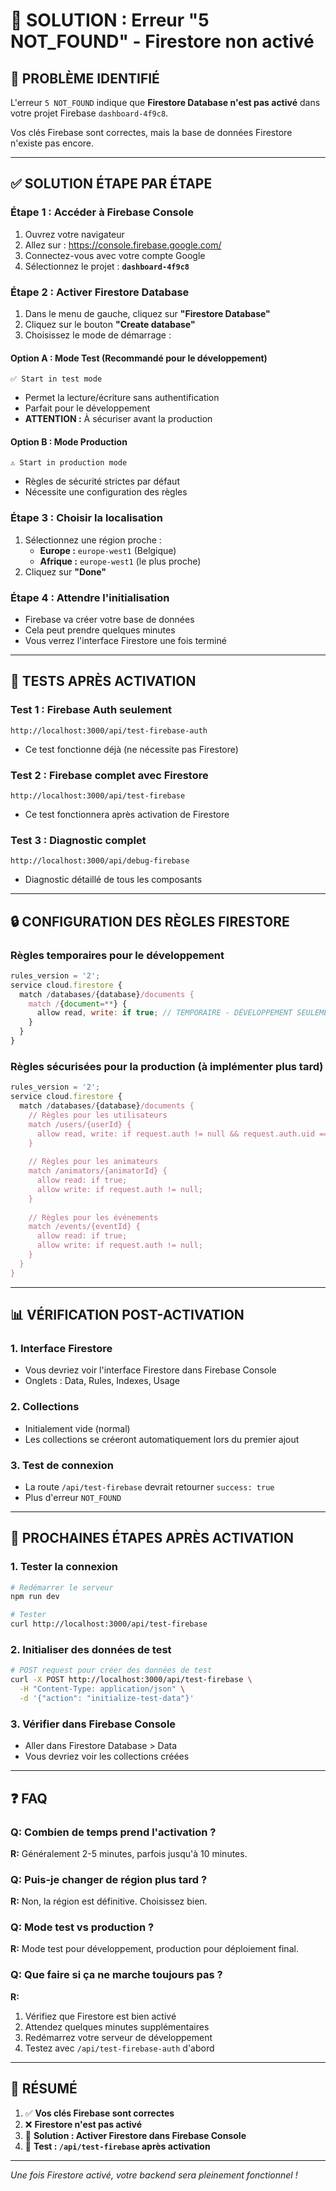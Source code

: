 # 🔧 SOLUTION : Erreur "5 NOT_FOUND" - Firestore non activé

## 🎯 **PROBLÈME IDENTIFIÉ**

L'erreur `5 NOT_FOUND` indique que **Firestore Database n'est pas activé** dans votre projet Firebase `dashboard-4f9c8`.

Vos clés Firebase sont correctes, mais la base de données Firestore n'existe pas encore.

---

## ✅ **SOLUTION ÉTAPE PAR ÉTAPE**

### Étape 1 : Accéder à Firebase Console
1. Ouvrez votre navigateur
2. Allez sur : https://console.firebase.google.com/
3. Connectez-vous avec votre compte Google
4. Sélectionnez le projet : **`dashboard-4f9c8`**

### Étape 2 : Activer Firestore Database
1. Dans le menu de gauche, cliquez sur **"Firestore Database"**
2. Cliquez sur le bouton **"Create database"**
3. Choisissez le mode de démarrage :

#### Option A : Mode Test (Recommandé pour le développement)
```
✅ Start in test mode
```
- Permet la lecture/écriture sans authentification
- Parfait pour le développement
- **ATTENTION :** À sécuriser avant la production

#### Option B : Mode Production
```
⚠️ Start in production mode
```
- Règles de sécurité strictes par défaut
- Nécessite une configuration des règles

### Étape 3 : Choisir la localisation
1. Sélectionnez une région proche :
   - **Europe :** `europe-west1` (Belgique)
   - **Afrique :** `europe-west1` (le plus proche)
2. Cliquez sur **"Done"**

### Étape 4 : Attendre l'initialisation
- Firebase va créer votre base de données
- Cela peut prendre quelques minutes
- Vous verrez l'interface Firestore une fois terminé

---

## 🧪 **TESTS APRÈS ACTIVATION**

### Test 1 : Firebase Auth seulement
```
http://localhost:3000/api/test-firebase-auth
```
- Ce test fonctionne déjà (ne nécessite pas Firestore)

### Test 2 : Firebase complet avec Firestore
```
http://localhost:3000/api/test-firebase
```
- Ce test fonctionnera après activation de Firestore

### Test 3 : Diagnostic complet
```
http://localhost:3000/api/debug-firebase
```
- Diagnostic détaillé de tous les composants

---

## 🔒 **CONFIGURATION DES RÈGLES FIRESTORE**

### Règles temporaires pour le développement
```javascript
rules_version = '2';
service cloud.firestore {
  match /databases/{database}/documents {
    match /{document=**} {
      allow read, write: if true; // TEMPORAIRE - DÉVELOPPEMENT SEULEMENT
    }
  }
}
```

### Règles sécurisées pour la production (à implémenter plus tard)
```javascript
rules_version = '2';
service cloud.firestore {
  match /databases/{database}/documents {
    // Règles pour les utilisateurs
    match /users/{userId} {
      allow read, write: if request.auth != null && request.auth.uid == userId;
    }
    
    // Règles pour les animateurs
    match /animators/{animatorId} {
      allow read: if true;
      allow write: if request.auth != null;
    }
    
    // Règles pour les événements
    match /events/{eventId} {
      allow read: if true;
      allow write: if request.auth != null;
    }
  }
}
```

---

## 📊 **VÉRIFICATION POST-ACTIVATION**

### 1. Interface Firestore
- Vous devriez voir l'interface Firestore dans Firebase Console
- Onglets : Data, Rules, Indexes, Usage

### 2. Collections
- Initialement vide (normal)
- Les collections se créeront automatiquement lors du premier ajout

### 3. Test de connexion
- La route `/api/test-firebase` devrait retourner `success: true`
- Plus d'erreur `NOT_FOUND`

---

## 🚀 **PROCHAINES ÉTAPES APRÈS ACTIVATION**

### 1. Tester la connexion
```bash
# Redémarrer le serveur
npm run dev

# Tester
curl http://localhost:3000/api/test-firebase
```

### 2. Initialiser des données de test
```bash
# POST request pour créer des données de test
curl -X POST http://localhost:3000/api/test-firebase \
  -H "Content-Type: application/json" \
  -d '{"action": "initialize-test-data"}'
```

### 3. Vérifier dans Firebase Console
- Aller dans Firestore Database > Data
- Vous devriez voir les collections créées

---

## ❓ **FAQ**

### Q: Combien de temps prend l'activation ?
**R:** Généralement 2-5 minutes, parfois jusqu'à 10 minutes.

### Q: Puis-je changer de région plus tard ?
**R:** Non, la région est définitive. Choisissez bien.

### Q: Mode test vs production ?
**R:** Mode test pour développement, production pour déploiement final.

### Q: Que faire si ça ne marche toujours pas ?
**R:** 
1. Vérifiez que Firestore est bien activé
2. Attendez quelques minutes supplémentaires
3. Redémarrez votre serveur de développement
4. Testez avec `/api/test-firebase-auth` d'abord

---

## 🎯 **RÉSUMÉ**

1. ✅ **Vos clés Firebase sont correctes**
2. ❌ **Firestore n'est pas activé**
3. 🔧 **Solution : Activer Firestore dans Firebase Console**
4. 🧪 **Test : `/api/test-firebase` après activation**

---

*Une fois Firestore activé, votre backend sera pleinement fonctionnel !*